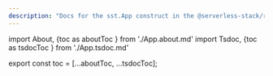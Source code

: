 ```yaml
---
description: "Docs for the sst.App construct in the @serverless-stack/resources package"
---
```

import About, {toc as aboutToc } from './App.about.md'
import Tsdoc, {toc as tsdocToc } from './App.tsdoc.md'

<About />
<Tsdoc />

export const toc = [...aboutToc, ...tsdocToc];